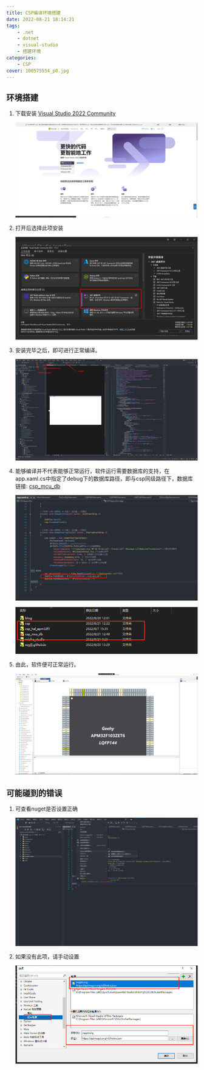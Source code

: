 ```yaml
---
title: CSP编译环境搭建
date: 2022-08-21 18:14:21
tags:
	- .net
	- dotnet
	- visual-studio
	- 搭建环境
categories:
    - CSP
cover: 100575554_p0.jpg
---
```


## 环境搭建

1. 下载安装 [Visual Studio 2022 Community](https://visualstudio.microsoft.com/zh-hans/vs/)

   ![image-20220821184828961](https://raw.githubusercontent.com/xqyjlj/xqyjlj.github.io/img/image-20220821184828961.png)

2. 打开后选择此项安装

   ![image-20220821185308486](https://raw.githubusercontent.com/xqyjlj/xqyjlj.github.io/img/image-20220821185308486.png)

3. 安装完毕之后，即可进行正常编译。

   ![image-20220821185653176](https://raw.githubusercontent.com/xqyjlj/xqyjlj.github.io/img/image-20220821185653176.png)

4. 能够编译并不代表能够正常运行，软件运行需要数据库的支持，在app.xaml.cs中指定了debug下的数据库路径，即与csp同级路径下，数据库链接: [csp_mcu_db](https://github.com/xqyjlj/csp_mcu_db)

   ![image-20220821185931551](https://raw.githubusercontent.com/xqyjlj/xqyjlj.github.io/img/image-20220821185931551.png)

   ![image-20220821190046606](https://raw.githubusercontent.com/xqyjlj/xqyjlj.github.io/img/image-20220821190046606.png)

5. 由此，软件便可正常运行。

   ![image-20220821190417107](https://raw.githubusercontent.com/xqyjlj/xqyjlj.github.io/img/image-20220821190417107.png)

## 可能碰到的错误

1. 可查看nuget是否设置正确

   ![image-20220821191121598](https://raw.githubusercontent.com/xqyjlj/xqyjlj.github.io/img/image-20220821191121598.png)

2. 如果没有此项，请手动设置

   ![image-20220821191257245](https://raw.githubusercontent.com/xqyjlj/xqyjlj.github.io/img/image-20220821191257245.png)